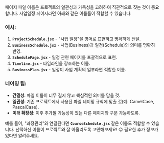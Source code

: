페이지 파일 이름은 프로젝트의 일관성과 가독성을 고려하여 직관적으로 짓는 것이 중요합니다. 사업일정 페이지라면 아래와 같은 이름들이 적합할 수 있습니다:

### 예시:
1. **`ProjectSchedule.jsx`** - "사업 일정"을 영어로 표현하고 명확하게 전달.
2. **`BusinessSchedule.jsx`** - 사업(Business)과 일정(Schedule)의 의미를 명확히 반영.
3. **`SchedulePage.jsx`** - 일정 관련 페이지를 포괄적으로 표현.
4. **`Timeline.jsx`** - 타임라인을 강조하는 이름.
5. **`BusinessPlan.jsx`** - 일정이 사업 계획의 일부라면 적합한 이름.

### 네이밍 팁:
- **간결성**: 파일 이름이 너무 길지 않고 핵심적인 의미를 담을 것.
- **일관성**: 기존 프로젝트에서 사용된 파일 네이밍 규칙에 맞출 것(예: CamelCase, PascalCase).
- **미래 확장성**: 이후 추가될 가능성이 있는 다른 페이지와 구분 가능하도록.

예를 들어, "과정관리"와 연결된다면 **`CourseSchedule.jsx`** 같은 이름도 적합할 수 있습니다. 선택하신 이름이 프로젝트와 잘 어울리도록 고민해보세요! 😊 필요한 추가 정보가 있다면 알려주세요.